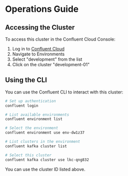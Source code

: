# Operations Guide

## Accessing the Cluster

To access this cluster in the Confluent Cloud Console:

1. Log in to [Confluent Cloud](https://confluent.cloud/)
2. Navigate to Environments
3. Select "development" from the list
4. Click on the cluster "development-01"

## Using the CLI

You can use the Confluent CLI to interact with this cluster:

```bash
# Set up authentication
confluent login

# List available environments
confluent environment list

# Select the environment
confluent environment use env-dw1z37

# List clusters in the environment
confluent kafka cluster list

# Select this cluster
confluent kafka cluster use lkc-qng832
```

You can use the cluster ID listed above.
